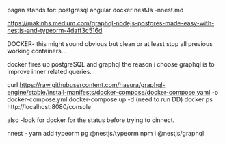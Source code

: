 pagan stands for:
postgresql
angular
docker
nestJs -nnest.md

https://makinhs.medium.com/graphql-nodejs-postgres-made-easy-with-nestjs-and-typeorm-4daff3c516d

DOCKER-
this might sound obvious but clean or at least stop all previous working containers...

docker fires up postgreSQL and graphql
the reason i choose graphql is to improve
inner related queries.

curl https://raw.githubusercontent.com/hasura/graphql-engine/stable/install-manifests/docker-compose/docker-compose.yaml -o docker-compose.yml
docker-compose up -d (need to run DD)
docker ps
http://localhost:8080/console

also -look for docker for the status before trying to cinnect.

nnest - 
yarn add typeorm pg @nestjs/typeorm
npm i @nestjs/graphql





